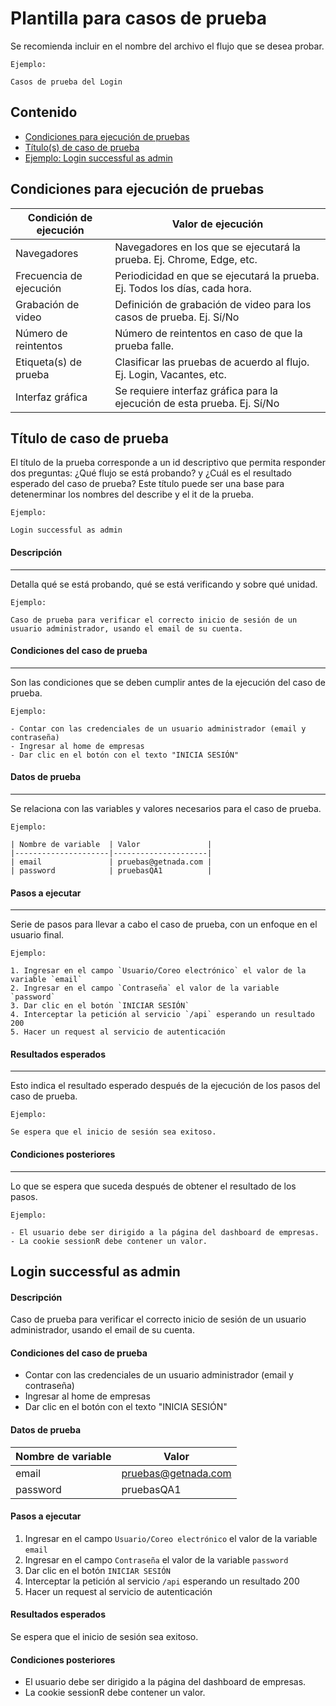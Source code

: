 # Plantilla para casos de prueba
Se recomienda incluir en el nombre del archivo el flujo que se desea probar.
~~~
Ejemplo:

Casos de prueba del Login
~~~

## Contenido
* [Condiciones para ejecución de pruebas](#execution-conditions)
* [Título(s) de caso de prueba](#test-one)
* [Ejemplo: Login successful as admin](#test-two)

## <a id="suite-conditions">Condiciones para ejecución de pruebas</a>

| Condición de ejecución  | Valor de ejecución                                                        |
|-------------------------|---------------------------------------------------------------------------|
| Navegadores             | Navegadores en los que se ejecutará la prueba. Ej. Chrome, Edge, etc.     |
| Frecuencia de ejecución | Periodicidad en que se ejecutará la prueba. Ej. Todos los días, cada hora.|
| Grabación de video      | Definición de grabación de video para los casos de prueba. Ej. Sí/No      |
| Número de reintentos    | Número de reintentos en caso de que la prueba falle.                      |
| Etiqueta(s) de prueba   | Clasificar las pruebas de acuerdo al flujo. Ej. Login, Vacantes, etc.     |
| Interfaz gráfica        | Se requiere interfaz gráfica para la ejecución de esta prueba. Ej. Sí/No  |


## <a id="test-one">Título de caso de prueba</a>
El título de la prueba corresponde a un id descriptivo que permita responder dos preguntas: ¿Qué flujo se está probando? y ¿Cuál es el resultado esperado del caso de prueba? Este título puede ser una base para detenerminar los nombres del describe y el it de la prueba.
~~~
Ejemplo:

Login successful as admin
~~~

#### Descripción
***
Detalla qué se está probando, qué se está verificando y sobre qué unidad.

~~~
Ejemplo:

Caso de prueba para verificar el correcto inicio de sesión de un usuario administrador, usando el email de su cuenta.
~~~

#### Condiciones del caso de prueba
---
Son las condiciones que se deben cumplir antes de la ejecución del caso de prueba.

~~~
Ejemplo:

- Contar con las credenciales de un usuario administrador (email y contraseña)
- Ingresar al home de empresas
- Dar clic en el botón con el texto "INICIA SESIÓN"
~~~

#### Datos de prueba
---
Se relaciona con las variables y valores necesarios para el caso de prueba.

~~~
Ejemplo:

| Nombre de variable  | Valor               |
|---------------------|---------------------|
| email               | pruebas@getnada.com |
| password            | pruebasQA1          |
~~~

#### Pasos a ejecutar
---
Serie de pasos para llevar a cabo el caso de prueba, con un enfoque en el usuario final.

~~~
Ejemplo:

1. Ingresar en el campo `Usuario/Coreo electrónico` el valor de la variable `email`
2. Ingresar en el campo `Contraseña` el valor de la variable `password`
3. Dar clic en el botón `INICIAR SESIÓN`
4. Interceptar la petición al servicio `/api` esperando un resultado 200
5. Hacer un request al servicio de autenticación
~~~

#### Resultados esperados
---
Esto indica el resultado esperado después de la ejecución de los pasos del caso de prueba.

~~~
Ejemplo:

Se espera que el inicio de sesión sea exitoso.
~~~

#### Condiciones posteriores
---
Lo que se espera que suceda después de obtener el resultado de los pasos.

~~~
Ejemplo:

- El usuario debe ser dirigido a la página del dashboard de empresas.
- La cookie sessionR debe contener un valor.
~~~

## <a id="test-two">Login successful as admin</a>

#### Descripción
Caso de prueba para verificar el correcto inicio de sesión de un usuario administrador, usando el email de su cuenta.

#### Condiciones del caso de prueba
- Contar con las credenciales de un usuario administrador (email y contraseña)
- Ingresar al home de empresas
- Dar clic en el botón con el texto "INICIA SESIÓN"

#### Datos de prueba
| Nombre de variable  | Valor               |
|---------------------|---------------------|
| email               | pruebas@getnada.com |
| password            | pruebasQA1          |

#### Pasos a ejecutar
1. Ingresar en el campo `Usuario/Coreo electrónico` el valor de la variable `email`
2. Ingresar en el campo `Contraseña` el valor de la variable `password`
3. Dar clic en el botón `INICIAR SESIÓN`
4. Interceptar la petición al servicio `/api` esperando un resultado 200
5. Hacer un request al servicio de autenticación

#### Resultados esperados
Se espera que el inicio de sesión sea exitoso.

#### Condiciones posteriores
- El usuario debe ser dirigido a la página del dashboard de empresas.
- La cookie sessionR debe contener un valor.
